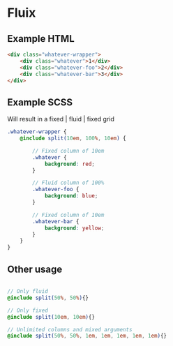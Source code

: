 # Fluix


## Example HTML
```html
<div class="whatever-wrapper">
    <div class="whatever">1</div>
    <div class="whatever-foo">2</div>
    <div class="whatever-bar">3</div>
</div>
```

## Example SCSS 
Will result in a fixed | fluid | fixed grid
```scss
.whatever-wrapper {
	@include split(10em, 100%, 10em) {

		// Fixed column of 10em
		.whatever {
			background: red;
		}

		// Fluid column of 100%
		.whatever-foo {
			background: blue;
		}

		// Fixed column of 10em
		.whatever-bar {
			background: yellow;
		}
	}	
}
```

## Other usage
```scss

// Only fluid
@include split(50%, 50%){}

// Only fixed
@include split(10em, 10em){}

// Unlimited columns and mixed arguments
@include split(50%, 50%, 1em, 1em, 1em, 1em, 1em){}

